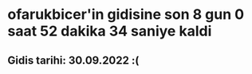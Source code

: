 # ofarukbicer'in gidisine son 8 gun 0 saat 52 dakika 34 saniye kaldi

## Gidis tarihi: 30.09.2022 :(